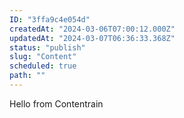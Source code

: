 ```yaml
---
ID: "3ffa9c4e054d"
createdAt: "2024-03-06T07:00:12.000Z"
updatedAt: "2024-03-07T06:36:33.368Z"
status: "publish"
slug: "Content"
scheduled: true
path: ""
---
```

Hello from Contentrain